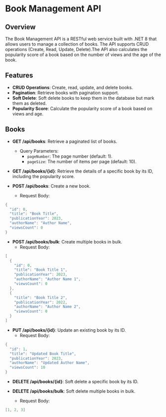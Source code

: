 # Book Management API

## Overview

The Book Management API is a RESTful web service built with .NET 8 that allows users to manage a collection of books. The API supports CRUD operations (Create, Read, Update, Delete).The API also calculates the popularity score of a book based on the number of views and the age of the book.

## Features

- **CRUD Operations**: Create, read, update, and delete books.
- **Pagination**: Retrieve books with pagination support.
- **Soft Delete**: Soft delete books to keep them in the database but mark them as deleted.
- **Popularity Score**: Calculate the popularity score of a book based on views and age.

## Books

- **GET /api/books**: Retrieve a paginated list of books.
  - Query Parameters:
    - `pageNumber`: The page number (default: 1).
    - `pageSize`: The number of items per page (default: 10).

- **GET /api/books/{id}**: Retrieve the details of a specific book by its ID, including the popularity score.

- **POST /api/books**: Create a new book.
  - Request Body:

```csharp
{
  "id": 0,
  "title": "Book Title",
  "publicationYear": 2023,
  "authorName": "Author Name",
  "viewsCount": 0
}
```

- **POST /api/books/bulk**: Create multiple books in bulk.
  - Request Body:

```csharp
[
  {
    "id": 0,
    "title": "Book Title 1",
    "publicationYear": 2023,
    "authorName": "Author Name 1",
    "viewsCount": 0
  },
  {
    "title": "Book Title 2",
    "publicationYear": 2022,
    "authorName": "Author Name 2",
    "viewsCount": 0
  }
]
```

- **PUT /api/books/{id}**: Update an existing book by its ID.
  - Request Body:
```csharp
{
  "id": 1,
  "title": "Updated Book Title",
  "publicationYear": 2023,
  "authorName": "Updated Author Name",
  "viewsCount": 10
}
```

- **DELETE /api/books/{id}**: Soft delete a specific book by its ID.

- **DELETE /api/books/bulk**: Soft delete multiple books in bulk.
  - Request Body:
```csharp
[1, 2, 3]
```

    